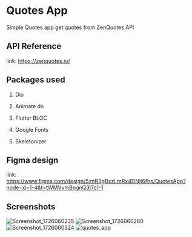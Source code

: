 
# Quotes App

Simple Quotes app get quotes from ZenQuotes API




## API Reference

link: https://zenquotes.io/


## Packages used
1. Dio  

2. Animate do  

3. Flutter BLOC  

4. Google Fonts  

5. Skeletonizer

## Figma design
link: https://www.figma.com/design/5znR3gBxzLmRx4DNjI6fhs/QuotesApp?node-id=1-4&t=tWMVvmBngnQ3I7c1-1

## Screenshots
![Screenshot_1726060235](https://github.com/user-attachments/assets/9c77c5d4-f408-4288-bf3b-ee373d3f531c)
![Screenshot_1726060260](https://github.com/user-attachments/assets/c3dd7adb-fc1a-4295-8624-e5f75938ebb5)
![Screenshot_1726060324](https://github.com/user-attachments/assets/d35f0155-1282-4b8d-9f02-5ddf6e51acaf)
![quotes_app](https://github.com/user-attachments/assets/432e972c-041f-436a-ab78-989a5f6c5999)







